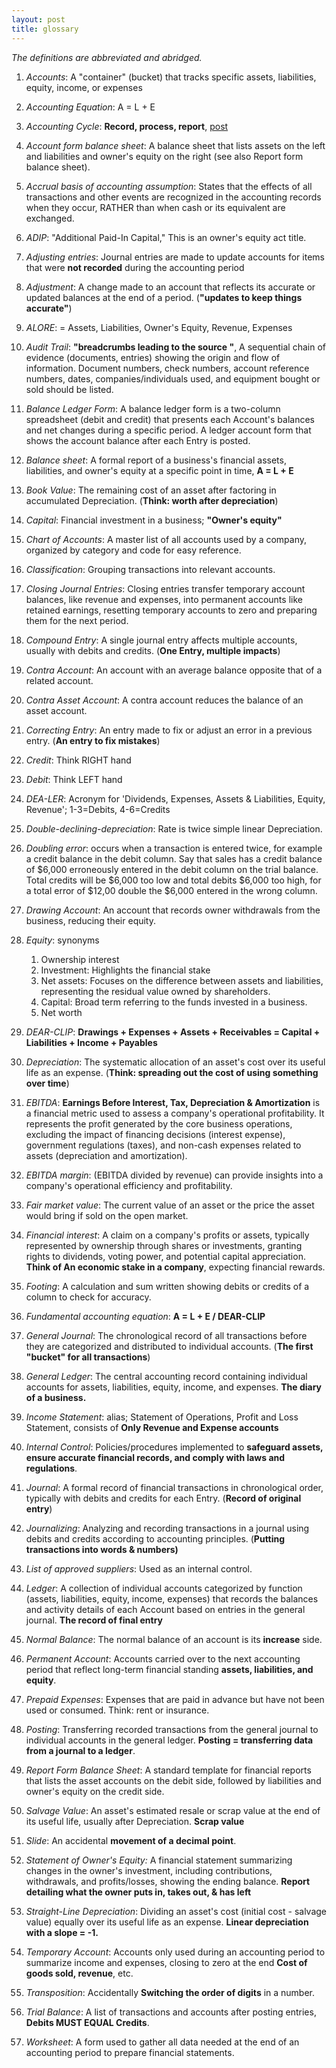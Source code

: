 ```yaml
---
layout: post
title: glossary
---
```


*The definitions are abbreviated and abridged.*  

1. *Accounts*: A "container" (bucket) that tracks specific assets, liabilities, equity, income, or expenses  

1. *Accounting Equation*: A = L + E   

2. *Accounting Cycle*: **Record, process, report**, [post](2023-12-25-accounting-cycle.html)

3. *Account form balance sheet*: A balance sheet that lists assets on the left and liabilities and owner's equity on the right (see also Report form balance sheet).   

4. *Accrual basis of accounting assumption*: States that the effects of all transactions and other events are recognized in the accounting records when they occur, RATHER than when cash or its equivalent are exchanged.   

5. *ADIP*: "Additional Paid-In Capital," This is an owner's equity act title.    
   
6. *Adjusting entries*: Journal entries are made to update accounts for items that were **not recorded** during the accounting period 

7. *Adjustment*: A change made to an account that reflects its accurate or updated balances at the end of a period. (**"updates to keep things accurate"**)   

8. *ALORE*: = Assets, Liabilities, Owner's Equity, Revenue, Expenses   

9. *Audit Trail*: **"breadcrumbs leading to the source "**, A sequential chain of evidence (documents, entries) showing the origin and flow of information. Document numbers, check numbers, account reference numbers, dates, companies/individuals used, and equipment bought or sold should be listed.    

10. *Balance Ledger Form*: A balance ledger form is a two-column spreadsheet (debit and credit) that presents each Account's balances and net changes during a specific period. A ledger account form that shows the account balance after each Entry is posted.   

11. *Balance sheet*: A formal report of a business's financial assets, liabilities, and owner's equity at a specific point in time, **A = L + E**   

12. *Book Value*: The remaining cost of an asset after factoring in accumulated Depreciation. (**Think: worth after depreciation**)   

13. *Capital*: Financial investment in a business; **"Owner's equity"**   

14. *Chart of Accounts*: A master list of all accounts used by a company, organized by category and code for easy reference.   

15. *Classification*: Grouping transactions into relevant accounts.   

16. *Closing Journal Entries*: Closing entries transfer temporary account balances, like revenue and expenses, into permanent accounts like retained earnings, resetting temporary accounts to zero and preparing them for the next period.   

17. *Compound Entry*: A single journal entry affects multiple accounts, usually with debits and credits. (**One Entry, multiple impacts**)   

18. *Contra Account*: An account with an average balance opposite that of a related account.   

19. *Contra Asset Account*: A contra account reduces the balance of an asset account. 

20. *Correcting Entry*: An entry made to fix or adjust an error in a previous entry. (**An entry to fix mistakes**) 

21. *Credit*: Think RIGHT hand

22. *Debit*: Think LEFT hand 

23. *DEA-LER*: Acronym for 'Dividends, Expenses, Assets & Liabilities, Equity, Revenue'; 1-3=Debits, 4-6=Credits   

24. *Double-declining-depreciation*: Rate is twice simple linear Depreciation.   

25. *Doubling error*: occurs when a transaction is entered twice, for example a credit balance in the debit column. Say that sales has a credit balance of \$6,000 erroneously entered in the debit column on the trial balance. Total credits will be \$6,000 too low and total debits \$6,000 too high, for a total error of \$12,00 double the \$6,000 entered in the wrong column.

26. *Drawing Account*: An account that records owner withdrawals from the business, reducing their equity.   

27. *Equity*: synonyms   
    1. Ownership interest   
    2. Investment: Highlights the financial stake   
    3. Net assets: Focuses on the difference between assets and liabilities, representing the residual value owned by shareholders.   
    4. Capital: Broad term referring to the funds invested in a business.   
    5. Net worth   

28. *DEAR-CLIP*: **Drawings + Expenses + Assets + Receivables = Capital + Liabilities + Income + Payables**   

29. *Depreciation*: The systematic allocation of an asset's cost over its useful life as an expense. (**Think: spreading out the cost of using something over time**)   

30. *EBITDA*: **Earnings Before Interest, Tax, Depreciation & Amortization** is a financial metric used to assess a company's operational profitability. It represents the profit generated by the core business operations, excluding the impact of financing decisions (interest expense), government regulations (taxes), and non-cash expenses related to assets (depreciation and amortization).

31. *EBITDA margin*: (EBITDA divided by revenue) can provide insights into a company's operational efficiency and profitability.

32. *Fair market value*: The current value of an asset or the price the asset would bring if sold on the open market.   
   
33. *Financial interest*: A claim on a company's profits or assets, typically represented by ownership through shares or investments, granting rights to dividends, voting power, and potential capital appreciation. **Think of An economic stake in a company**, expecting financial rewards.   

34. *Footing*: A calculation and sum written showing debits or credits of a column to check for accuracy.   

35. *Fundamental accounting equation*: **A = L + E / DEAR-CLIP**   

36. *General Journal*: The chronological record of all transactions before they are categorized and distributed to individual accounts. (**The first "bucket" for all transactions**)   

37. *General Ledger*: The central accounting record containing individual accounts for assets, liabilities, equity, income, and expenses. **The diary of a business.**   
    
38. *Income Statement*: alias; Statement of Operations, Profit and Loss Statement, consists of **Only Revenue and Expense accounts**     

39. *Internal Control*: Policies/procedures implemented to **safeguard assets, ensure accurate financial records, and comply with laws and regulations**.   
   
40. *Journal*: A formal record of financial transactions in chronological order, typically with debits and credits for each Entry. (**Record of original entry**)   

41. *Journalizing*: Analyzing and recording transactions in a journal using debits and credits according to accounting principles. (**Putting transactions into words & numbers)**   
    
42. *List of approved suppliers*: Used as an internal control.   

43. *Ledger*: A collection of individual accounts categorized by function (assets, liabilities, equity, income, expenses) that records the balances and activity details of each Account based on entries in the general journal. **The record of final entry**   
    
44. *Normal Balance*: The normal balance of an account is its **increase** side.   

45. *Permanent Account*: Accounts carried over to the next accounting period that reflect long-term financial standing **assets, liabilities, and equity**.   

46. *Prepaid Expenses*: Expenses that are paid in advance but have not been used or consumed. Think: rent or insurance.   

47. *Posting*: Transferring recorded transactions from the general journal to individual accounts in the general ledger. **Posting = transferring data from a journal to a ledger**.    

48. *Report Form Balance Sheet*: A standard template for financial reports that lists the asset accounts on the debit side, followed by liabilities and owner's equity on the credit side.   

49. *Salvage Value*: An asset's estimated resale or scrap value at the end of its useful life, usually after Depreciation. **Scrap value**   

50. *Slide*: An accidental **movement of a decimal point**.   

51. *Statement of Owner's Equity:* A financial statement summarizing changes in the owner's investment, including contributions, withdrawals, and profits/losses, showing the ending balance. **Report detailing what the owner puts in, takes out, & has left**   

52. *Straight-Line Depreciation*: Dividing an asset's cost (initial cost - salvage value) equally over its useful life as an expense. **Linear depreciation with a slope = -1.**   

53. *Temporary Account*: Accounts only used during an accounting period to summarize income and expenses, closing to zero at the end **Cost of goods sold, revenue**, etc.    

54. *Transposition*: Accidentally **Switching the order of digits** in a number.   

55. *Trial Balance*: A list of transactions and accounts after posting entries, **Debits MUST EQUAL Credits**.    

56. *Worksheet*: A form used to gather all data needed at the end of an accounting period to prepare financial statements.   